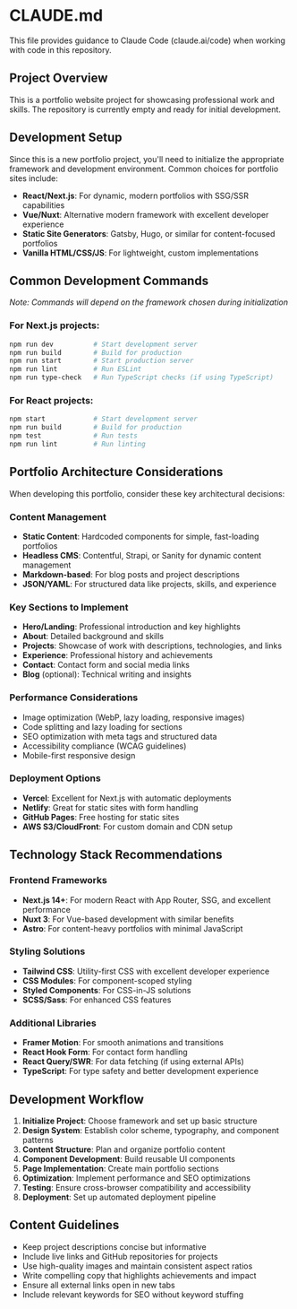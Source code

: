 # CLAUDE.md

This file provides guidance to Claude Code (claude.ai/code) when working with code in this repository.

## Project Overview

This is a portfolio website project for showcasing professional work and skills. The repository is currently empty and ready for initial development.

## Development Setup

Since this is a new portfolio project, you'll need to initialize the appropriate framework and development environment. Common choices for portfolio sites include:

- **React/Next.js**: For dynamic, modern portfolios with SSG/SSR capabilities
- **Vue/Nuxt**: Alternative modern framework with excellent developer experience  
- **Static Site Generators**: Gatsby, Hugo, or similar for content-focused portfolios
- **Vanilla HTML/CSS/JS**: For lightweight, custom implementations

## Common Development Commands

*Note: Commands will depend on the framework chosen during initialization*

### For Next.js projects:
```bash
npm run dev          # Start development server
npm run build        # Build for production
npm run start        # Start production server
npm run lint         # Run ESLint
npm run type-check   # Run TypeScript checks (if using TypeScript)
```

### For React projects:
```bash
npm start            # Start development server
npm run build        # Build for production
npm test             # Run tests
npm run lint         # Run linting
```

## Portfolio Architecture Considerations

When developing this portfolio, consider these key architectural decisions:

### Content Management
- **Static Content**: Hardcoded components for simple, fast-loading portfolios
- **Headless CMS**: Contentful, Strapi, or Sanity for dynamic content management
- **Markdown-based**: For blog posts and project descriptions
- **JSON/YAML**: For structured data like projects, skills, and experience

### Key Sections to Implement
- **Hero/Landing**: Professional introduction and key highlights
- **About**: Detailed background and skills
- **Projects**: Showcase of work with descriptions, technologies, and links
- **Experience**: Professional history and achievements  
- **Contact**: Contact form and social media links
- **Blog** (optional): Technical writing and insights

### Performance Considerations
- Image optimization (WebP, lazy loading, responsive images)
- Code splitting and lazy loading for sections
- SEO optimization with meta tags and structured data
- Accessibility compliance (WCAG guidelines)
- Mobile-first responsive design

### Deployment Options
- **Vercel**: Excellent for Next.js with automatic deployments
- **Netlify**: Great for static sites with form handling
- **GitHub Pages**: Free hosting for static sites
- **AWS S3/CloudFront**: For custom domain and CDN setup

## Technology Stack Recommendations

### Frontend Frameworks
- **Next.js 14+**: For modern React with App Router, SSG, and excellent performance
- **Nuxt 3**: For Vue-based development with similar benefits
- **Astro**: For content-heavy portfolios with minimal JavaScript

### Styling Solutions
- **Tailwind CSS**: Utility-first CSS with excellent developer experience
- **CSS Modules**: For component-scoped styling
- **Styled Components**: For CSS-in-JS solutions
- **SCSS/Sass**: For enhanced CSS features

### Additional Libraries
- **Framer Motion**: For smooth animations and transitions
- **React Hook Form**: For contact form handling
- **React Query/SWR**: For data fetching (if using external APIs)
- **TypeScript**: For type safety and better development experience

## Development Workflow

1. **Initialize Project**: Choose framework and set up basic structure
2. **Design System**: Establish color scheme, typography, and component patterns
3. **Content Structure**: Plan and organize portfolio content
4. **Component Development**: Build reusable UI components
5. **Page Implementation**: Create main portfolio sections
6. **Optimization**: Implement performance and SEO optimizations
7. **Testing**: Ensure cross-browser compatibility and accessibility
8. **Deployment**: Set up automated deployment pipeline

## Content Guidelines

- Keep project descriptions concise but informative
- Include live links and GitHub repositories for projects
- Use high-quality images and maintain consistent aspect ratios
- Write compelling copy that highlights achievements and impact
- Ensure all external links open in new tabs
- Include relevant keywords for SEO without keyword stuffing